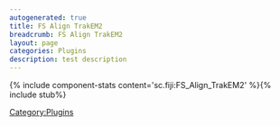 ```yaml
---
autogenerated: true
title: FS Align TrakEM2
breadcrumb: FS Align TrakEM2
layout: page
categories: Plugins
description: test description
---
```


{% include component-stats content='sc.fiji:FS\_Align\_TrakEM2' %}{% include stub%}


[Category:Plugins](Category_Plugins "wikilink")
